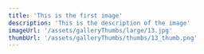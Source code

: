 ```yaml
---
title: 'This is the first image'
description: 'This is the description of the image'
imageUrl: '/assets/galleryThumbs/large/13.jpg'
thumbUrl: '/assets/galleryThumbs/thumbs/13_thumb.png'
---
```

